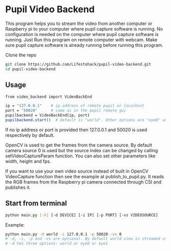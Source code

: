 # Pupil Video Backend

This program helps you to stream the video from another computer or Raspberry pi to your computer where pupil capture software is running. No configuration is needed on the computer where pupil capture software is running. Just Run this program on remote computer with webcam. Make sure pupil capture software is already running before running this program.


Clone the repo
```sh
git clone https://github.com/Lifestohack/pupil-video-backend.git
cd pupil-video-backend
```

## Usage
```sh
from video_backend import VideoBackEnd

ip = "127.0.0.1"    # ip address of remote pupil or localhost
port = "50020"      # same as in the pupil remote gui
pupilbackend = VideoBackEnd(ip, port)
pupilbackend.start()  # default is "world". Other options are "eye0" and "eye1".
```
If no ip address or port is provided then 127.0.0.1 and 50020 is used respectively by default.

OpenCV is used to get the frames from the camera source. By default camera source 0 is used but the source index can be changed by calling setVideoCaptureParam function. You can also set other parameters like width, height and fps.

If you want to use your own video source instead of built in OpenCV VideoCapture function then see the example at publish_to_pupil.py. It reads the RGB frames from the Raspberry pi camera connected through CSI and publishes it.

## Start from terminal
```sh
python main.py [-h] [-d DEVICE] [-i IP] [-p PORT] [-vs VIDEOSOURCE]
```
Example:
```sh
python main.py -d world -i 127.0.0.1 -p 50020 -vs 0
# -d, -i, -p and -vs are optional. By default world view is streamed using videosource with Id 0.
# -d has three options: world or eye0 or eye1
```
